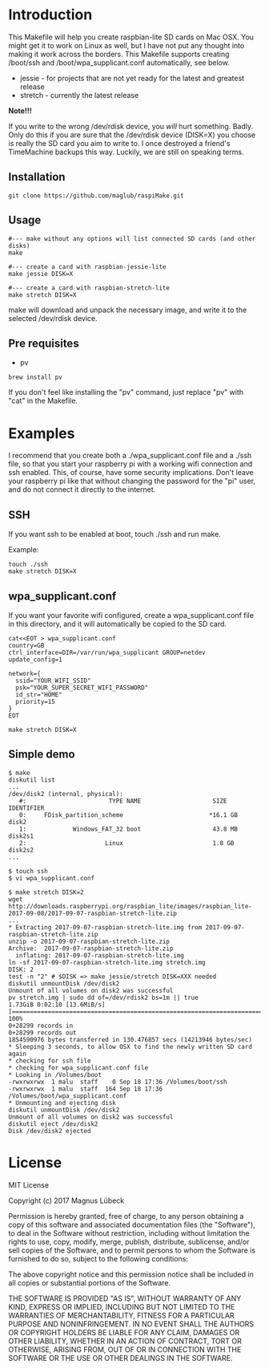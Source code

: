 # Introduction

This Makefile will help you create raspbian-lite SD cards on Mac OSX. You might get it to work on Linux as well, but I have not put any thought into making it work across the borders. This Makefile supports creating /boot/ssh and /boot/wpa_supplicant.conf automatically, see below.

* jessie - for projects that are not yet ready for the latest and greatest release
* stretch - currently the latest release

**Note!!!**

If you write to the wrong /dev/rdisk device, you _will_ hurt something. Badly. Only do this if you are sure that the /dev/rdisk device (DISK=X) you choose is really the SD card you aim to write to. I once destroyed a friend's TimeMachine backups this way. Luckily, we are still on speaking terms.

## Installation

```
git clone https://github.com/maglub/raspiMake.git
```

## Usage

```
#--- make without any options will list connected SD cards (and other disks)
make 

#--- create a card with raspbian-jessie-lite
make jessie DISK=X

#--- create a card with raspbian-stretch-lite
make stretch DISK=X
```

make will download and unpack the necessary image, and write it to the selected /dev/rdisk device.

## Pre requisites

* pv

```
brew install pv
```

If you don't feel like installing the "pv" command, just replace "pv" with "cat" in the Makefile.

# Examples

I recommend that you create both a ./wpa_supplicant.conf file and a ./ssh file, so that you start your raspberry pi with a working wifi connection and ssh enabled. This, of course, have some security implications. Don't leave your raspberry pi like that without changing the password for the "pi" user, and do not connect it directly to the internet.

## SSH

If you want ssh to be enabled at boot, touch ./ssh and run make.

Example:

```
touch ./ssh
make stretch DISK=X
```

## wpa_supplicant.conf

If you want your favorite wifi configured, create a wpa_supplicant.conf file in this directory, and it will automatically be copied to the SD card.

```
cat<<EOT > wpa_supplicant.conf
country=GB
ctrl_interface=DIR=/var/run/wpa_supplicant GROUP=netdev
update_config=1

network={
  ssid="YOUR_WIFI_SSID"
  psk="YOUR_SUPER_SECRET_WIFI_PASSWORD"
  id_str="HOME"
  priority=15
}
EOT

make stretch DISK=X
```

## Simple demo

```
$ make
diskutil list
...
/dev/disk2 (internal, physical):
   #:                       TYPE NAME                    SIZE       IDENTIFIER
   0:     FDisk_partition_scheme                        *16.1 GB    disk2
   1:             Windows_FAT_32 boot                    43.8 MB    disk2s1
   2:                      Linux                         1.8 GB     disk2s2
...

$ touch ssh
$ vi wpa_supplicant.conf

$ make stretch DISK=2
wget http://downloads.raspberrypi.org/raspbian_lite/images/raspbian_lite-2017-09-08/2017-09-07-raspbian-stretch-lite.zip
...
* Extracting 2017-09-07-raspbian-stretch-lite.img from 2017-09-07-raspbian-stretch-lite.zip
unzip -o 2017-09-07-raspbian-stretch-lite.zip
Archive:  2017-09-07-raspbian-stretch-lite.zip
  inflating: 2017-09-07-raspbian-stretch-lite.img  
ln -sf 2017-09-07-raspbian-stretch-lite.img stretch.img
DISK: 2
test -n "2" # $DISK => make jessie/stretch DISK=XXX needed
diskutil unmountDisk /dev/disk2
Unmount of all volumes on disk2 was successful
pv stretch.img | sudo dd of=/dev/rdisk2 bs=1m || true
1.73GiB 0:02:10 [13.6MiB/s] [==================================================================================================>] 100%            
0+28299 records in
0+28299 records out
1854590976 bytes transferred in 130.476857 secs (14213946 bytes/sec)
* Sleeping 3 seconds, to allow OSX to find the newly written SD card again
* checking for ssh file
* checking for wpa_supplicant.conf file
* Looking in /Volumes/boot
-rwxrwxrwx  1 malu  staff    0 Sep 18 17:36 /Volumes/boot/ssh
-rwxrwxrwx  1 malu  staff  164 Sep 18 17:36 /Volumes/boot/wpa_supplicant.conf
* Unmounting and ejecting disk
diskutil unmountDisk /dev/disk2
Unmount of all volumes on disk2 was successful
diskutil eject /dev/disk2
Disk /dev/disk2 ejected
```


# License

MIT License

Copyright (c) 2017 Magnus Lübeck

Permission is hereby granted, free of charge, to any person obtaining a copy
of this software and associated documentation files (the "Software"), to deal
in the Software without restriction, including without limitation the rights
to use, copy, modify, merge, publish, distribute, sublicense, and/or sell
copies of the Software, and to permit persons to whom the Software is
furnished to do so, subject to the following conditions:

The above copyright notice and this permission notice shall be included in all
copies or substantial portions of the Software.

THE SOFTWARE IS PROVIDED "AS IS", WITHOUT WARRANTY OF ANY KIND, EXPRESS OR
IMPLIED, INCLUDING BUT NOT LIMITED TO THE WARRANTIES OF MERCHANTABILITY,
FITNESS FOR A PARTICULAR PURPOSE AND NONINFRINGEMENT. IN NO EVENT SHALL THE
AUTHORS OR COPYRIGHT HOLDERS BE LIABLE FOR ANY CLAIM, DAMAGES OR OTHER
LIABILITY, WHETHER IN AN ACTION OF CONTRACT, TORT OR OTHERWISE, ARISING FROM,
OUT OF OR IN CONNECTION WITH THE SOFTWARE OR THE USE OR OTHER DEALINGS IN THE
SOFTWARE.

